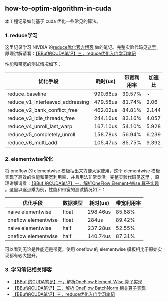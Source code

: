 ## how-to-optim-algorithm-in-cuda

本工程记录如何基于 cuda 优化一些常见的算法。

### 1. reduce学习

这里记录学习 NIVDIA 的[reduce优化官方博客](https://developer.download.nvidia.com/assets/cuda/files/reduction.pdf) 做的笔记。完整实验代码见[这里](https://github.com/BBuf/how-to-optim-algorithm-in-cuda/tree/master/reduce) , 原理讲解请看：[【BBuf的CUDA笔记】三，reduce优化入门学习笔记](https://zhuanlan.zhihu.com/p/596012674)

性能和带宽的测试情况如下：

|优化手段|耗时(us)|带宽利用率|加速比|
|--|--|--|--|
|reduce_baseline|990.66us|39.57%|~|
|reduce_v1_interleaved_addressing|479.58us|81.74%|2.06|
|reduce_v2_bank_conflict_free|462.02us|84.81%|2.144|
|reduce_v3_idle_threads_free|244.16us|83.16%|4.057|
|reduce_v4_unroll_last_warp|167.10us|54.10%|5.928|
|reduce_v5_completely_unroll|158.78us|56.94%|6.239|
|reduce_v6_multi_add|105.47us|85.75%|9.392|

### 2. elementwise优化

将 oneflow 的 elementwise 模板抽出来方便大家使用，这个 elementwise 模板实现了高效的性能和带宽利用率，并且用法非常灵活。完整实验代码见[这里](https://github.com/BBuf/how-to-optim-algorithm-in-cuda/blob/master/elementwise/elementwise.cu) ，原理讲解请看：[【BBuf 的CUDA笔记】一，解析OneFlow Element-Wise 算子实现](https://zhuanlan.zhihu.com/p/591058808) 。这里以逐点乘为例，性能和带宽的测试情况如下：

|优化手段|数据类型|耗时(us)|带宽利用率|
|--|--|--|--|
|naive elementwise|float|298.46us|85.88%|
|oneflow elementwise|float|284us|89.42%|
|naive elementwise|half|237.28us|52.55%|
|oneflow elementwise|half|140.74us|87.31%|

可以看到无论是性能还是带宽，使用 oneflow 的 elementwise 模板相比于原始实现都有较大提升。

### 3. 学习笔记相关博客

- [【BBuf 的CUDA笔记】一，解析OneFlow Element-Wise 算子实现](https://zhuanlan.zhihu.com/p/591058808)
- [【BBuf的CUDA笔记】二，解析 OneFlow BatchNorm 相关算子实现](https://zhuanlan.zhihu.com/p/593483751)
- [【BBuf的CUDA笔记】三，reduce优化入门学习笔记](https://zhuanlan.zhihu.com/p/596012674)
